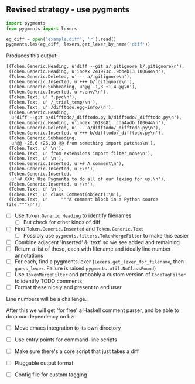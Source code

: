 

## Revised strategy - use pygments

```python
import pygments
from pygments import lexers

eg_diff = open('example.diff', 'r').read()
pygments.lex(eg_diff, lexers.get_lexer_by_name('diff'))
```

Produces this output:


    [(Token.Generic.Heading, u'diff --git a/.gitignore b/.gitignore\n'),
     (Token.Generic.Heading, u'index 241973c..9bbeb13 100644\n'),
     (Token.Generic.Deleted, u'--- a/.gitignore\n'),
     (Token.Generic.Inserted, u'+++ b/.gitignore\n'),
     (Token.Generic.Subheading, u'@@ -1,3 +1,4 @@\n'),
     (Token.Generic.Inserted, u'+.env/\n'),
     (Token.Text, u' *.pyc\n'),
     (Token.Text, u' /_trial_temp/\n'),
     (Token.Text, u' /difftodo.egg-info/\n'),
     (Token.Generic.Heading,
      u'diff --git a/difftodo/_difftodo.py b/difftodo/_difftodo.py\n'),
     (Token.Generic.Heading, u'index 1618681..cda4adb 100644\n'),
     (Token.Generic.Deleted, u'--- a/difftodo/_difftodo.py\n'),
     (Token.Generic.Inserted, u'+++ b/difftodo/_difftodo.py\n'),
     (Token.Generic.Subheading,
      u'@@ -26,6 +26,10 @@ from something import patches\n'),
     (Token.Text, u' \n'),
     (Token.Text, u' from extensions import filter_none\n'),
     (Token.Text, u' \n'),
     (Token.Generic.Inserted, u'+# A comment\n'),
     (Token.Generic.Inserted, u'+\n'),
     (Token.Generic.Inserted,
      u'+# XXX: Use Pygments to do all of our lexing for us.\n'),
     (Token.Generic.Inserted, u'+\n'),
     (Token.Text, u' \n'),
     (Token.Text, u' class Comment(object):\n'),
     (Token.Text, u'     """A comment block in a Python source file."""\n')]


* [ ] Use `Token.Generic.Heading` to identify filenames
  * [ ] But check for other kinds of diff
* [ ] Find `Token.Generic.Inserted` and `Token.Generic.Text`
  * [ ] Possibly use `pygments.filters.TokenMergeFilter` to make this easier
* [ ] Combine adjacent 'inserted' & 'text' so we see added and remaining
* [ ] Return a list of these, each with filename and ideally line number annotations
* [ ] For each, find a pygments.lexer (`lexers.get_lexer_for_filename`, then `guess_lexer`. Failure is raised `pygments.util.NoClassFound`)
* [ ] Use `TokenMergeFilter` and probably a custom version of `CodeTagFilter` to identify TODO comments
* [ ] Format these nicely and present to end user

Line numbers will be a challenge.

After this we will get 'for free' a Haskell comment parser, and be able to
drop our dependency on bzr.

* [ ] Move emacs integration to its own directory
* [ ] Use entry points for command-line scripts
* [ ] Make sure there's a core script that just takes a diff
* [ ] Pluggable output format
* [ ] Config file for custom tagging

